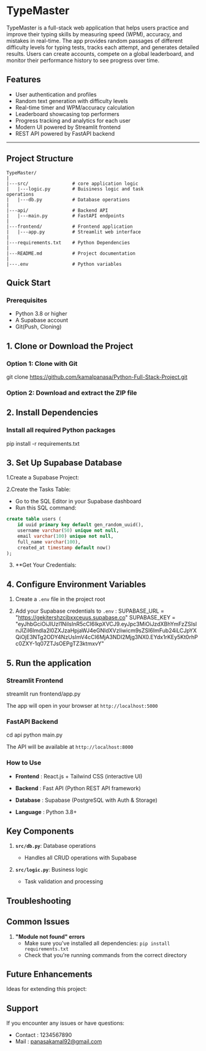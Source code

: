 # TypeMaster

TypeMaster is a full-stack web application that helps users practice and improve their typing skills by measuring speed (WPM), accuracy, and mistakes in real-time. The app provides random passages of different difficulty levels for typing tests, tracks each attempt, and generates detailed results. Users can create accounts, compete on a global leaderboard, and monitor their performance history to see progress over time.

## Features

- User authentication and profiles  
- Random text generation with difficulty levels  
- Real-time timer and WPM/accuracy calculation  
- Leaderboard showcasing top performers  
- Progress tracking and analytics for each user  
- Modern UI powered by Streamlit frontend  
- REST API powered by FastAPI backend  

---

## Project Structure
```
TypeMaster/
|
|---src/                # core application logic
|   |---logic.py        # Buisiness logic and task
operations
|   |---db.py           # Database operations
|
|---api/                # Backend API
|   |---main.py         # FastAPI endpoints
|
|---frontend/           # Frontend application
|   |---app.py          # Streamlit web interface
|
|---requirements.txt    # Python Dependencies
|
|---README.md           # Project documentation
|
|---.env                # Python variables
```
## Quick Start

### Prerequisites

- Python 3.8 or higher
- A Supabase account
- Git(Push, Cloning)

## 1. Clone or Download the Project
### Option 1: Clone with Git
git clone <https://github.com/kamalpanasa/Python-Full-Stack-Project.git>

### Option 2: Download and extract the ZIP file

## 2. Install Dependencies
### Install all required Python packages
pip install -r requirements.txt

## 3. Set Up Supabase Database

1.Create a Supabase Project:

2.Create the Tasks Table:

- Go to the SQL Editor in your Supabase dashboard
- Run this SQL command:

``` sql
create table users (
    id uuid primary key default gen_random_uuid(),
    username varchar(50) unique not null,
    email varchar(100) unique not null,
    full_name varchar(100),
    created_at timestamp default now()
);

```

3. **Get Your Credentials:

## 4. Configure Environment Variables

1. Create a `.env` file in the project root

2. Add your Supabase credentials to `.env` :
SUPABASE_URL = "https://gekitershzcibxxceuus.supabase.co"
SUPABASE_KEY = "eyJhbGciOiJIUzI1NiIsInR5cCI6IkpXVCJ9.eyJpc3MiOiJzdXBhYmFzZSIsInJlZiI6Imdla2l0ZXJzaHpjaWJ4eGNldXVzIiwicm9sZSI6ImFub24iLCJpYXQiOjE3NTg2ODY4NzUsImV4cCI6MjA3NDI2Mjg3NX0.EYdx1rKEy5Kt0rhPc0ZXY-1q07ZTJsOEPgTZ3ktmxvY"

## 5. Run the application

### Streamlit Frontend
streamlit run frontend/app.py

The app will open in your browser at `http://localhost:5000`

### FastAPI Backend

cd api
python main.py

The API will be available at `http://localhost:8000`

### How to Use

- **Frontend** : React.js + Tailwind CSS (interactive UI)

- **Backend** : Fast API (Python REST API framework)

- **Database** : Supabase (PostgreSQL with Auth & Storage)

- **Language** : Python 3.8+

## Key Components

1. **`src/db.py`**: Database operations
    - Handles all CRUD operations with Supabase

2. **`src/logic.py`**: Business logic
    - Task validation and processing


## Troubleshooting

## Common Issues

1. **"Module not found" errors**
    - Make sure you've installed all dependencies: `pip install requirements.txt`
    - Check that you're running commands from the correct directory

## Future Enhancements

Ideas for extending this project:


## Support 

If you encounter any issues or have questions:
- Contact : 1234567890
- Mail : panasakamal92@gmail.com

